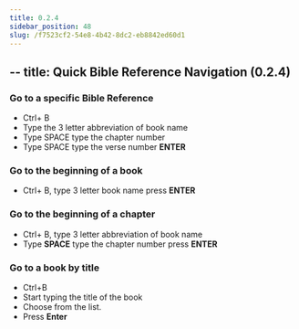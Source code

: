 ```yaml
---
title: 0.2.4
sidebar_position: 48
slug: /f7523cf2-54e8-4b42-8dc2-eb8842ed60d1
---
```




## -- title: Quick Bible Reference Navigation (0.2.4)


### Go to a specific Bible Reference

- Ctrl+ B
- Type the 3 letter abbreviation of book name
- Type SPACE type the chapter number
- Type SPACE type the verse number **ENTER**

### Go to the beginning of a book

- Ctrl+ B, type 3 letter book name press **ENTER**

### Go to the beginning of a chapter

- Ctrl+ B, type 3 letter abbreviation of book name
- Type **SPACE** type the chapter number press **ENTER**

### Go to a book by title

- Ctrl+B
- Start typing the title of the book
- Choose from the list.
- Press **Enter**
